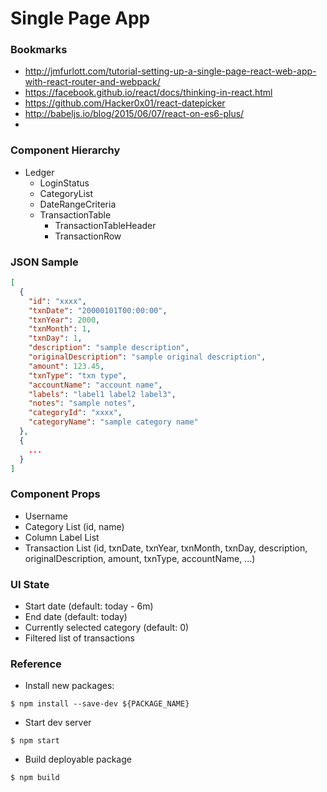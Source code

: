 # Single Page App

### Bookmarks
* http://jmfurlott.com/tutorial-setting-up-a-single-page-react-web-app-with-react-router-and-webpack/
* https://facebook.github.io/react/docs/thinking-in-react.html
* https://github.com/Hacker0x01/react-datepicker
* http://babeljs.io/blog/2015/06/07/react-on-es6-plus/
*

### Component Hierarchy

* Ledger
  * LoginStatus
  * CategoryList
  * DateRangeCriteria
  * TransactionTable
    * TransactionTableHeader
    * TransactionRow

### JSON Sample

```json
[
  {
    "id": "xxxx",
    "txnDate": "20000101T00:00:00",
    "txnYear": 2000,
    "txnMonth": 1,
    "txnDay": 1,
    "description": "sample description",
    "originalDescription": "sample original description",
    "amount": 123.45,
    "txnType": "txn type",
    "accountName": "account name",
    "labels": "label1 label2 label3",
    "notes": "sample notes",
    "categoryId": "xxxx",
    "categoryName": "sample category name"
  },
  {
    ...
  }
]
```

### Component Props

* Username
* Category List (id, name)
* Column Label List
* Transaction List (id, txnDate, txnYear, txnMonth, txnDay, description, originalDescription, amount, txnType, accountName, ...)

### UI State

* Start date (default: today - 6m)
* End date (default: today)
* Currently selected category (default: 0)
* Filtered list of transactions

### Reference

* Install new packages:

```
$ npm install --save-dev ${PACKAGE_NAME}
```

* Start dev server

```
$ npm start
```

* Build deployable package

```
$ npm build
```
